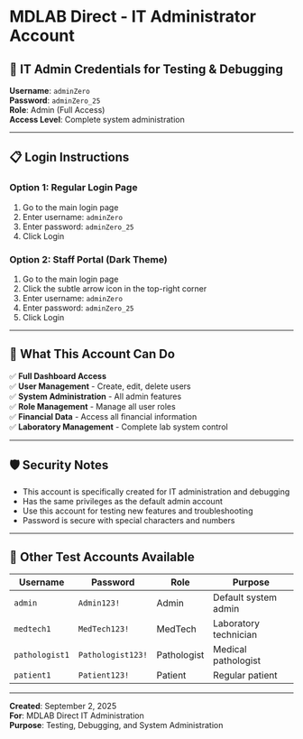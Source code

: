 # MDLAB Direct - IT Administrator Account

## 🔧 IT Admin Credentials for Testing & Debugging

**Username**: `adminZero`  
**Password**: `adminZero_25`  
**Role**: Admin (Full Access)  
**Access Level**: Complete system administration

---

## 📋 Login Instructions

### Option 1: Regular Login Page
1. Go to the main login page
2. Enter username: `adminZero`
3. Enter password: `adminZero_25`
4. Click Login

### Option 2: Staff Portal (Dark Theme)
1. Go to the main login page
2. Click the subtle arrow icon in the top-right corner
3. Enter username: `adminZero`
4. Enter password: `adminZero_25`
5. Click Login

---

## 🎯 What This Account Can Do

✅ **Full Dashboard Access**  
✅ **User Management** - Create, edit, delete users  
✅ **System Administration** - All admin features  
✅ **Role Management** - Manage all user roles  
✅ **Financial Data** - Access all financial information  
✅ **Laboratory Management** - Complete lab system control  

---

## 🛡️ Security Notes

- This account is specifically created for IT administration and debugging
- Has the same privileges as the default admin account
- Use this account for testing new features and troubleshooting
- Password is secure with special characters and numbers

---

## 🔄 Other Test Accounts Available

| Username | Password | Role | Purpose |
|----------|----------|------|---------|
| `admin` | `Admin123!` | Admin | Default system admin |
| `medtech1` | `MedTech123!` | MedTech | Laboratory technician |
| `pathologist1` | `Pathologist123!` | Pathologist | Medical pathologist |
| `patient1` | `Patient123!` | Patient | Regular patient |

---

**Created**: September 2, 2025  
**For**: MDLAB Direct IT Administration  
**Purpose**: Testing, Debugging, and System Administration
